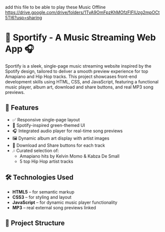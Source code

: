 add this file to be able to play these Music Offline 
https://drive.google.com/drive/folders/1TvA9OmFpzKhMOfzFlFlUzg2mpOCt5TI6?usp=sharing

# 🎵 Sportify - A Music Streaming Web App 🎧

Sportify is a sleek, single-page music streaming website inspired by the Spotify design, tailored to deliver a smooth preview experience for top Amapiano and Hip Hop tracks. This project showcases front-end development skills using HTML, CSS, and JavaScript, featuring a functional music player, album art, download and share buttons, and real MP3 song previews.

## 🚀 Features

- ✅ Responsive single-page layout
- 🎨 Spotify-inspired green-themed UI
- 🎧 Integrated audio player for real-time song previews
- 🖼️ Dynamic album art display with artist images
- 🔘 Download and Share buttons for each track
- 🎶 Curated selection of:
  - Amapiano hits by Kelvin Momo & Kabza De Small
  - 5 top Hip Hop artist tracks

## 🛠️ Technologies Used

- **HTML5** – for semantic markup
- **CSS3** – for styling and layout
- **JavaScript** – for dynamic music player functionality
- **MP3** – real external song previews linked

## 📁 Project Structure

